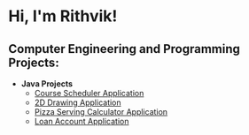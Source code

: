 <h1>Hi, I'm Rithvik! </h1>

<h2>Computer Engineering and Programming Projects:</h2>

- <b>Java Projects</b>
  - [Course Scheduler Application](https://github.com/rshetty26/CourseSchedulerApplication)
  - [2D Drawing Application](https://github.com/rshetty26/2DDrawingApplication)
  - [Pizza Serving Calculator Application](https://github.com/rshetty26/2DDrawingApplication)
  - [Loan Account Application](https://github.com/rshetty26/2DDrawingApplication)
